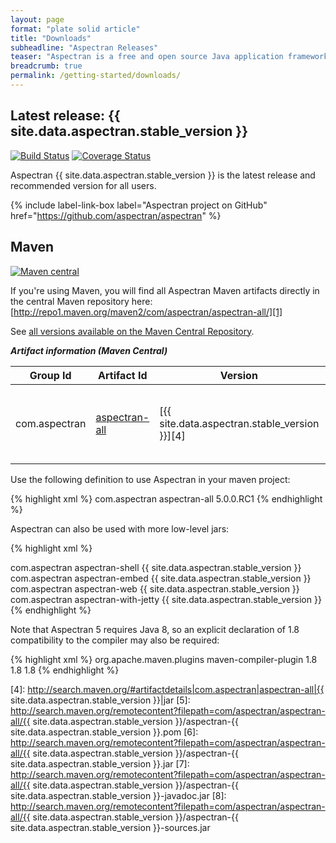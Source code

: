 ```yaml
---
layout: page
format: "plate solid article"
title: "Downloads"
subheadline: "Aspectran Releases"
teaser: "Aspectran is a free and open source Java application framework."
breadcrumb: true
permalink: /getting-started/downloads/
---
```


## Latest release: {{ site.data.aspectran.stable_version }}

[![Build Status](https://travis-ci.org/aspectran/aspectran.svg)](https://travis-ci.org/aspectran/aspectran)
[![Coverage Status](https://coveralls.io/repos/aspectran/aspectran/badge.svg?branch=master&service=github)](https://coveralls.io/github/aspectran/aspectran?branch=master)

Aspectran {{ site.data.aspectran.stable_version }} is the latest release and recommended version for all users.

{% include label-link-box label="Aspectran project on GitHub" href="https://github.com/aspectran/aspectran" %}

## Maven

[![Maven central](https://maven-badges.herokuapp.com/maven-central/com.aspectran/aspectran-all/badge.svg)](https://maven-badges.herokuapp.com/maven-central/com.aspectran/aspectran-all)

If you're using Maven, you will find all Aspectran Maven artifacts directly in the central Maven repository here:  
[http://repo1.maven.org/maven2/com/aspectran/aspectran-all/][1]

See [all versions available on the Maven Central Repository][2].

***Artifact information (Maven Central)***

| Group Id      | Artifact Id        | Version    | Download                                                   |
|---------------|--------------------|------------|------------------------------------------------------------|
| com.aspectran | [aspectran-all][3] | [{{ site.data.aspectran.stable_version }}][4] | [pom][5], [jar][6], [javadoc (jar)][7], [sources (jar)][8] |

Use the following definition to use Aspectran in your maven project:

{% highlight xml %}
<dependency>
  <groupId>com.aspectran</groupId>
  <artifactId>aspectran-all</artifactId>
  <version>5.0.0.RC1</version>
</dependency>
{% endhighlight %}

Aspectran can also be used with more low-level jars:

{% highlight xml %}
<!-- You can use this to build a command line application. -->
<dependency>
  <groupId>com.aspectran</groupId>
  <artifactId>aspectran-shell</artifactId>
  <version>{{ site.data.aspectran.stable_version }}</version>
</dependency>
<!-- You can use this as a library for building other applications. -->
<dependency>
  <groupId>com.aspectran</groupId>
  <artifactId>aspectran-embed</artifactId>
  <version>{{ site.data.aspectran.stable_version }}</version>
</dependency>
<!-- You can use it to build a web application. -->
<dependency>
  <groupId>com.aspectran</groupId>
  <artifactId>aspectran-web</artifactId>
  <version>{{ site.data.aspectran.stable_version }}</version>
</dependency>
<!-- You can use it to build a web application with built-in Jetty 9. -->
<dependency>
  <groupId>com.aspectran</groupId>
  <artifactId>aspectran-with-jetty</artifactId>
  <version>{{ site.data.aspectran.stable_version }}</version>
</dependency>
{% endhighlight %}

Note that Aspectran 5 requires Java 8, so an explicit declaration of 1.8 compatibility to the compiler may also be required:

{% highlight xml %}
<build>
  <plugins>
    <plugin>
      <groupId>org.apache.maven.plugins</groupId>
      <artifactId>maven-compiler-plugin</artifactId>
      <configuration>
        <compilerVersion>1.8</compilerVersion>
        <source>1.8</source>
        <target>1.8</target>
      </configuration>
    </plugin>
  </plugins>
</build>
{% endhighlight %}


[1]: http://repo1.maven.org/maven2/com/aspectran/aspectran-all/
[2]: http://search.maven.org/#search%7Cga%7C1%7Cg%3A%22com.aspectran%22
[3]: http://search.maven.org/#search|ga|1|a%3A%22aspectran-all%22
[4]: http://search.maven.org/#artifactdetails|com.aspectran|aspectran-all|{{ site.data.aspectran.stable_version }}|jar
[5]: http://search.maven.org/remotecontent?filepath=com/aspectran/aspectran-all/{{ site.data.aspectran.stable_version }}/aspectran-{{ site.data.aspectran.stable_version }}.pom
[6]: http://search.maven.org/remotecontent?filepath=com/aspectran/aspectran-all/{{ site.data.aspectran.stable_version }}/aspectran-{{ site.data.aspectran.stable_version }}.jar
[7]: http://search.maven.org/remotecontent?filepath=com/aspectran/aspectran-all/{{ site.data.aspectran.stable_version }}/aspectran-{{ site.data.aspectran.stable_version }}-javadoc.jar
[8]: http://search.maven.org/remotecontent?filepath=com/aspectran/aspectran-all/{{ site.data.aspectran.stable_version }}/aspectran-{{ site.data.aspectran.stable_version }}-sources.jar
